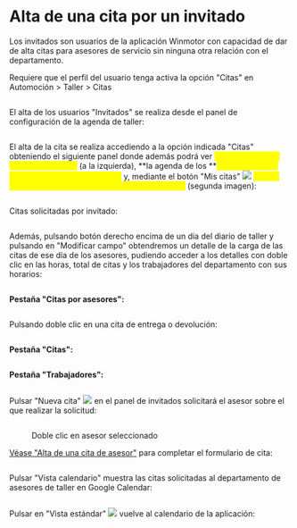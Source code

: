 # Alta de una cita por un invitado

Los invitados son usuarios de la aplicación Winmotor con capacidad de dar de alta citas para asesores de servicio sin ninguna otra relación con el departamento.&#x20;

Requiere que el perfil del usuario tenga activa la opción "Citas" en Automoción > Taller > Citas

<figure><img src="../../../../.gitbook/assets/imagen (34) (2).png" alt=""><figcaption></figcaption></figure>

El alta de los usuarios "Invitados" se realiza desde el panel de configuración de la agenda de taller:

<figure><img src="../../../../.gitbook/assets/imagen (39) (2) (1).png" alt=""><figcaption></figcaption></figure>

El alta de la cita se realiza accediendo a la opción indicada "Citas" obteniendo el siguiente panel donde además podrá ver <mark style="color:yellow;">**la carga del taller mediante el diario**</mark> (a la izquierda), **la agenda de los **<mark style="color:yellow;">**asesores del día que se seleccione en el diario**</mark> y, mediante el botón "Mis citas" ![](<../../../../.gitbook/assets/imagen (7).png>) <mark style="color:yellow;">**ver las citas solicitadas por su usuario a los operarios**</mark> (segunda imagen):

<figure><img src="../../../../.gitbook/assets/imagen (9).png" alt=""><figcaption></figcaption></figure>

Citas solicitadas por invitado:

<figure><img src="../../../../.gitbook/assets/imagen (5).png" alt=""><figcaption></figcaption></figure>

Además, pulsando botón derecho encima de un día del diario de taller y pulsando en "Modificar campo" obtendremos un detalle de la carga de las citas de ese día de los asesores, pudiendo acceder a los detalles con doble clic en las horas, total de citas y los trabajadores del departamento con sus horarios:

<figure><img src="../../../../.gitbook/assets/imagen (13).png" alt=""><figcaption></figcaption></figure>

**Pestaña "Citas por asesores":**

<figure><img src="../../../../.gitbook/assets/imagen (14).png" alt=""><figcaption></figcaption></figure>

Pulsando doble clic en una cita de entrega o devolución:

<figure><img src="../../../../.gitbook/assets/imagen (11).png" alt=""><figcaption></figcaption></figure>

**Pestaña "Citas":**

<figure><img src="../../../../.gitbook/assets/imagen (12).png" alt=""><figcaption></figcaption></figure>

**Pestaña "Trabajadores":**

<figure><img src="../../../../.gitbook/assets/imagen.png" alt=""><figcaption></figcaption></figure>

Pulsar "Nueva cita" ![](<../../../../.gitbook/assets/imagen (2).png>) en el panel de invitados solicitará el asesor sobre el que realizar la solicitud:

<figure><img src="../../../../.gitbook/assets/imagen (38) (2).png" alt=""><figcaption><p>Doble clic en asesor seleccionado</p></figcaption></figure>

[Véase "Alta de una cita de asesor"](alta-de-una-cita-de-asesor.md) para completar el formulario de cita:

<figure><img src="../../../../.gitbook/assets/imagen (37) (2) (1).png" alt=""><figcaption></figcaption></figure>

Pulsar "Vista calendario" muestra las citas solicitadas al departamento de asesores de taller en Google Calendar:

<figure><img src="../../../../.gitbook/assets/imagen (6).png" alt=""><figcaption></figcaption></figure>

Pulsar en "Vista estándar" ![](<../../../../.gitbook/assets/imagen (10).png>) vuelve al calendario de la aplicación:

<figure><img src="../../../../.gitbook/assets/imagen (8).png" alt=""><figcaption></figcaption></figure>
